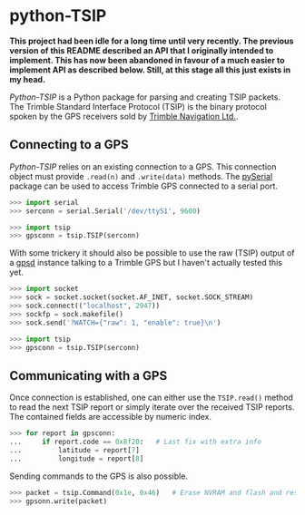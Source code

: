 python-TSIP
===========

**This project had been idle for a long time until very recently. The
previous version of this README described an API that I originally 
intended to implement. This has now been abandoned in favour of a
much easier to implement API as described below. Still, at this
stage all this just exists in my head.**

*Python-TSIP* is a Python package for parsing and creating TSIP 
packets. The Trimble Standard Interface Protocol (TSIP) is
the binary protocol spoken by the GPS receivers sold by 
[Trimble Navigation Ltd.](http://www.trimble.com).


Connecting to a GPS
-------------------

*Python-TSIP* relies on an existing connection to a GPS. This
connection object must provide ```.read(n)``` and ```.write(data)```
methods. The [pySerial](http://pyserial.sourceforge.net/)
package can be used to access Trimble GPS connected to a serial
port. 

```python
>>> import serial
>>> serconn = serial.Serial('/dev/ttyS1', 9600)

>>> import tsip
>>> gpsconn = tsip.TSIP(serconn)
```

With some trickery it should also be possible to use the raw (TSIP)
output of a [gpsd](http://www.catb.org/gpsd/) instance 
talking to a Trimble GPS but I haven't actually tested this yet.

```python
>>> import socket
>>> sock = socket.socket(socket.AF_INET, socket.SOCK_STREAM)
>>> sock.connect(("localhost", 2947))
>>> sockfp = sock.makefile()
>>> sock.send('?WATCH={"raw": 1, "enable": true}\n')

>>> import tsip
>>> gpsconn = tsip.TSIP(serconn)

```

Communicating with a GPS
------------------------

Once connection is established, one can either use the ```TSIP.read()``` method
to read the next TSIP report or simply iterate over the received TSIP reports.
The contained fields are accessible by numeric index.

```python
>>> for report in gpsconn:
...     if report.code == 0x8f20:	# Last fix with extra info
...         latitude = report[7]
...         longitude = report[8]
```

Sending commands to the GPS is also possible. 

```python
>>> packet = tsip.Command(0x1e, 0x46)	# Erase NVRAM and flash and restart
>>> gpsonn.write(packet)
```
